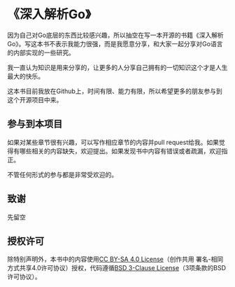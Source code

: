 # 《深入解析Go》
因为自己对Go底层的东西比较感兴趣，所以抽空在写一本开源的书籍《深入解析Go》。写这本书不表示我能力很强，而是我愿意分享，和大家一起分享对Go语言的内部实现的一些研究。

我一直认为知识是用来分享的，让更多的人分享自己拥有的一切知识这个才是人生最大的快乐。

这本书目前我放在Github上，时间有限、能力有限，所以希望更多的朋友参与到这个开源项目中来。

## 参与到本项目

如果对某些章节很有兴趣，可以写作相应章节的内容并pull request给我。如果觉得有哪些相关的内容缺失，欢迎提出。如果发现书中内容有错误或者疏漏，欢迎指正。

不管任何形式的参与都是非常受欢迎的。

## 致谢
先留空

## 授权许可
除特别声明外，本书中的内容使用[CC BY-SA 4.0 License](http://creativecommons.org/licenses/by-sa/4.0/)（创作共用 署名-相同方式共享4.0许可协议）授权，代码遵循[BSD 3-Clause License](<https://github.com/astaxie/build-web-application-with-golang/blob/master/LICENSE.md>)（3项条款的BSD许可协议）。
